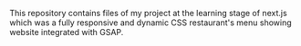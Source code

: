This repository contains files of my project at the learning stage of next.js which was a fully responsive and dynamic CSS restaurant's menu showing website integrated with GSAP.
